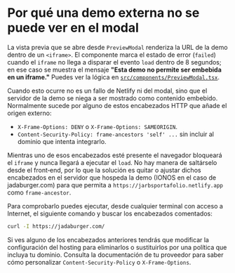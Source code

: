 # Por qué una demo externa no se puede ver en el modal

La vista previa que se abre desde `PreviewModal` renderiza la URL de la demo dentro de un `<iframe>`.
El componente marca el estado de error (`failed`) cuando el `iframe` no llega a disparar el evento
`load` dentro de 8 segundos; en ese caso se muestra el mensaje **"Esta demo no permite ser embebida en un iframe."**
Puedes ver la lógica en [`src/components/PreviewModal.tsx`](../src/components/PreviewModal.tsx).

Cuando esto ocurre no es un fallo de Netlify ni del modal, sino que el servidor de la demo se niega a ser
mostrado como contenido embebido. Normalmente sucede por alguno de estos encabezados HTTP que añade el origen externo:

- `X-Frame-Options: DENY` o `X-Frame-Options: SAMEORIGIN`.
- `Content-Security-Policy: frame-ancestors 'self' ...` sin incluir al dominio que intenta integrarlo.

Mientras uno de esos encabezados esté presente el navegador bloqueará el `iframe` y nunca llegará a ejecutar el `load`.
No hay manera de saltárselo desde el front‑end, por lo que la solución es quitar o ajustar dichos encabezados en el
servidor que hospeda la demo (IONOS en el caso de jadaburger.com) para que permita a `https://jarbsportafolio.netlify.app`
como `frame-ancestor`.

Para comprobarlo puedes ejecutar, desde cualquier terminal con acceso a Internet, el siguiente comando y buscar los
encabezados comentados:

```bash
curl -I https://jadaburger.com/
```

Si ves alguno de los encabezados anteriores tendrás que modificar la configuración del hosting para eliminarlos o
sustituirlos por una política que incluya tu dominio. Consulta la documentación de tu proveedor para saber cómo
personalizar `Content-Security-Policy` o `X-Frame-Options`.
